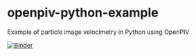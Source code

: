 # openpiv-python-example
Example of particle image velocimetry in Python using OpenPIV

[![Binder](http://mybinder.org/badge.svg)](http://beta.mybinder.org/v2/gh/alexlib/openpiv-python-example/master)
